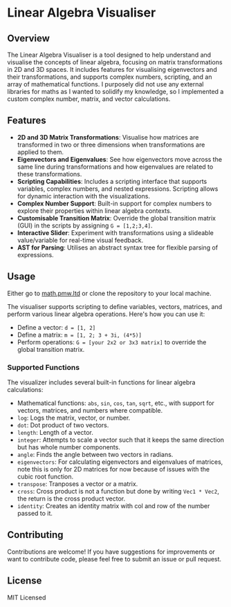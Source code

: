 # Linear Algebra Visualiser

## Overview

The Linear Algebra Visualiser is a tool designed to help understand and visualise the concepts of linear algebra, focusing on matrix transformations in 2D and 3D spaces. It includes features for visualising eigenvectors and their transformations, and supports complex numbers, scripting, and an array of mathematical functions. I purposely did not use any external libraries for maths as I wanted to solidify my knowledge, so I implemented a custom complex number, matrix, and vector calculations.

## Features

- **2D and 3D Matrix Transformations**: Visualise how matrices are transformed in two or three dimensions when transformations are applied to them.
- **Eigenvectors and Eigenvalues**: See how eigenvectors move across the same line during transformations and how eigenvalues are related to these transformations.
- **Scripting Capabilities**: Includes a scripting interface that supports variables, complex numbers, and nested expressions. Scripting allows for dynamic interaction with the visualizations.
- **Complex Number Support**: Built-in support for complex numbers to explore their properties within linear algebra contexts.
- **Customisable Transition Matrix**: Override the global transition matrix (GUI) in the scripts by assigning `G = [1,2;3,4]`.
- **Interactive Slider**: Experiment with transformations using a slideable value/variable for real-time visual feedback.
- **AST for Parsing**: Utilises an abstract syntax tree for flexible parsing of expressions.

## Usage

Either go to [math.pmw.ltd](https://math.pmw.ltd) or clone the repository to your local machine.

The visualiser supports scripting to define variables, vectors, matrices, and perform various linear algebra operations. Here's how you can use it:

- Define a vector: `d = [1, 2]`
- Define a matrix: `m = [1, 2; 3 + 3i, (4*5)]`
- Perform operations: `G = [your 2x2 or 3x3 matrix]` to override the global transition matrix.

### Supported Functions

The visualizer includes several built-in functions for linear algebra calculations:

- Mathematical functions: `abs`, `sin`, `cos`, `tan`, `sqrt`, etc., with support for vectors, matrices, and numbers where compatible.
- `log`: Logs the matrix, vector, or number.
- `dot`: Dot product of two vectors.
- `length`: Length of a vector.
- `integer`: Attempts to scale a vector such that it keeps the same direction but has whole number components.
- `angle`: Finds the angle between two vectors in radians.
- `eigenvectors`: For calculating eigenvectors and eigenvalues of matrices, note this is only for 2D matrices for now because of issues with the cubic root function.
- `transpose`: Tranposes a vector or a matrix.
- `cross`: Cross product is not a function but done by writing `Vec1 * Vec2`, the return is the cross product vector.
- `identity`: Creates an identity matrix with col and row of the number passed to it.

## Contributing

Contributions are welcome! If you have suggestions for improvements or want to contribute code, please feel free to submit an issue or pull request.

## License

MIT Licensed